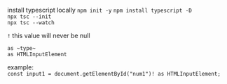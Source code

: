 install typescript locally
`npm init -y`
`npm install typescript -D`  
`npx tsc --init`  
`npx tsc --watch`  

`!` this value will never be null  

`as ~type~`  
`as HTMLInputElement`  

example:  
`const input1 = document.getElementById("num1")! as HTMLInputElement;`  

